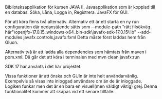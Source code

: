 Biblioteksapplikation för kursen JAVA II.
Javaapplikation som är kopplad till en databas.
Söka, Låna, Logga in, Registrera.
JavaFX för GUI.

För att köra finns två alternativ.
Alternativ ett är ett starta en ny run configuration där nedanstående sätts som
--module-path "rätt filsökväg här"\openjfx-17.0.15_windows-x64_bin-sdk\javafx-sdk-17.0.15\lib" --add-modules javafx.controls,javafx.fxml
Detta måste först laddas hem från Gluon.

Alternativ två är att ladda alla dependencies som hämtats från maven i pom.xml.
Då går det att köra i terminalen med mvn clean javafx:run

SDK 17 har använts i det här projektet.

Vissa funktioner är att önska och GUIn är inte helt användarvänlig.
Exempelvis så visas inte inloggad användare om än de är inloggade.
Logiken funkar men det är en bara en visuell(men väldigt viktig) grej.
Denna funktionalitet kommer att skapas vid ett senare tillfälle.